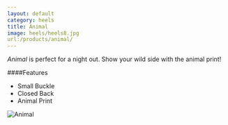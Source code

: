 ```yaml
---
layout: default
category: heels
title: Animal
image: heels/heels8.jpg
url:/products/animal/
---
```


*Animal* is perfect for a night out. Show your wild side with the animal print!
 

####Features

- Small Buckle
- Closed Back
- Animal Print

![Animal](http://www.placehold.it/250x250)